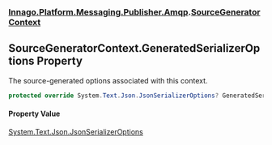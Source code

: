 ### [Innago\.Platform\.Messaging\.Publisher\.Amqp](../index.md 'Innago\.Platform\.Messaging\.Publisher\.Amqp').[SourceGeneratorContext](index.md 'Innago\.Platform\.Messaging\.Publisher\.Amqp\.SourceGeneratorContext')

## SourceGeneratorContext\.GeneratedSerializerOptions Property

The source\-generated options associated with this context\.

```csharp
protected override System.Text.Json.JsonSerializerOptions? GeneratedSerializerOptions { protected get; }
```

#### Property Value
[System\.Text\.Json\.JsonSerializerOptions](https://learn.microsoft.com/en-us/dotnet/api/system.text.json.jsonserializeroptions 'System\.Text\.Json\.JsonSerializerOptions')